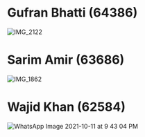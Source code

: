 # Gufran Bhatti (64386)
![IMG_2122](https://user-images.githubusercontent.com/58569042/136835408-54556e20-b22c-444e-9834-da7d7fabde8a.jpg)
# Sarim Amir (63686)
![IMG_1862](https://user-images.githubusercontent.com/73839879/136839720-98ede0d7-44fc-4bda-b4c3-c4b560c40b39.jpg)
# Wajid Khan (62584)
![WhatsApp Image 2021-10-11 at 9 43 04 PM](https://user-images.githubusercontent.com/58569042/136828183-bc9d7681-7d7e-4bf4-954e-6815217caf09.jpeg)

